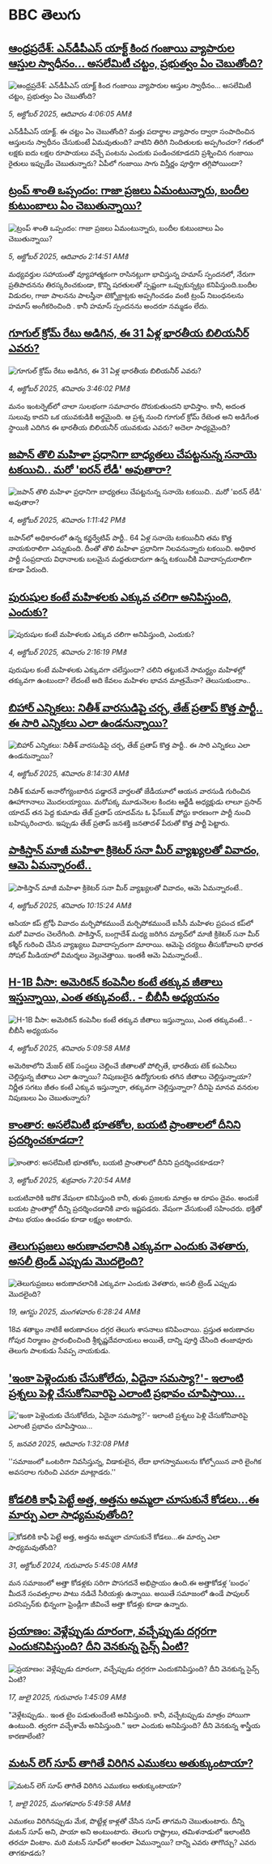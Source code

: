 # BBC తెలుగు## [ఆంధ్రప్రదేశ్: ఎన్‌డీపీఎస్ యాక్ట్ కింద  గంజాయి వ్యాపారుల ఆస్తుల స్వాధీనం... అసలేమిటీ చట్టం, ప్రభుత్వం ఏం చెబుతోంది?](https://www.bbc.com/telugu/articles/cj4yk9z742vo?at_medium=RSS&at_campaign=rss?at_campaign=githubrss)![ఆంధ్రప్రదేశ్: ఎన్‌డీపీఎస్ యాక్ట్ కింద  గంజాయి వ్యాపారుల ఆస్తుల స్వాధీనం... అసలేమిటీ చట్టం, ప్రభుత్వం ఏం చెబుతోంది?](https://ichef.bbci.co.uk/ace/ws/240/cpsprodpb/f120/live/c3d4de00-a118-11f0-909f-795e864c8891.jpg)_5, అక్టోబర్ 2025, ఆదివారం 4:06:05 AMకి_ఎన్‌డీపీఎస్ యాక్ట్. ఈ చట్టం ఏం చెబుతోంది? మత్తు పదార్థాల వ్యాపారం ద్వారా సంపాదించిన ఆస్తులను స్వాధీనం చేసుకుంటే ఏమవుతుంది? వాటిని తిరిగి  నిందితులకు అప్పగించరా? గతంలో లక్షకు ఐదు లక్షల రూపాయలు వచ్చే పంటను ఎందుకు పండించకూడదని ప్రశ్నించిన గంజాయి రైతులు ఇప్పుడేం చెబుతున్నారు? ఏపీలో గంజాయి సాగు విస్తీర్ణం పూర్తిగా తగ్గిపోయిందా?## [ట్రంప్ శాంతి ఒప్పందం: గాజా ప్రజలు ఏమంటున్నారు, బందీల కుటుంబాలు ఏం చెబుతున్నాయి? ](https://www.bbc.com/telugu/articles/czx0engw52no?at_medium=RSS&at_campaign=rss?at_campaign=githubrss)![ట్రంప్ శాంతి ఒప్పందం: గాజా ప్రజలు ఏమంటున్నారు, బందీల కుటుంబాలు ఏం చెబుతున్నాయి? ](https://ichef.bbci.co.uk/ace/ws/240/cpsprodpb/8e5b/live/aa86b160-a18d-11f0-a542-430d179e633f.jpg)_5, అక్టోబర్ 2025, ఆదివారం 2:14:51 AMకి_మధ్యవర్తుల సహాయంతో వ్యూహాత్మకంగా రాసినట్లుగా భావిస్తున్న హమాస్ స్పందనలో, నేరుగా ప్రతిపాదనను తిరస్కరించకుండా, కొన్ని షరతులతో స్పష్టంగా ఒప్పుకున్నట్లు కనిపిస్తుంది.బందీల విడుదల, గాజా పాలనను పాలస్తీనా టెక్నోక్రాట్లకు అప్పగించడం వంటి ట్రంప్ నిబంధనలను హమాస్ అంగీకరించింది . కానీ  హమాస్ స్పందనను అందరూ నమ్మడం లేదు.## [గూగుల్ క్రోమ్‌ రేటు అడిగిన, ఈ 31 ఏళ్ల భారతీయ బిలియనీర్ ఎవరు? ](https://www.bbc.com/telugu/articles/cn0rn47dgx1o?at_medium=RSS&at_campaign=rss?at_campaign=githubrss)![గూగుల్ క్రోమ్‌ రేటు అడిగిన, ఈ 31 ఏళ్ల భారతీయ బిలియనీర్ ఎవరు? ](https://ichef.bbci.co.uk/ace/ws/240/cpsprodpb/609a/live/29e96440-a137-11f0-928c-71dbb8619e94.jpg)_4, అక్టోబర్ 2025, శనివారం 3:46:02 PMకి_మనం ఇంటర్నెట్‌లో చాలా సులభంగా సమాచారం దొరుకుతుందని భావిస్తాం. కానీ, అదంత సులువు కాదని ఒక యువకుడికి అర్థమైంది. ఆ ప్రశ్న నుంచి గూగుల్ క్రోమ్ రేటెంత అని అడిగేంత స్థాయికి ఎదిగిన ఈ భారతీయ బిలియనీర్ యువకుడు ఎవరు? అదెలా సాధ్యమైంది?## [జపాన్ తొలి మహిళా ప్రధానిగా బాధ్యతలు చేపట్టనున్న సనాయె టకయిచి.. మరో 'ఐరన్ లేడీ' అవుతారా?](https://www.bbc.com/telugu/articles/cr4q9rpw37po?at_medium=RSS&at_campaign=rss?at_campaign=githubrss)![జపాన్ తొలి మహిళా ప్రధానిగా బాధ్యతలు చేపట్టనున్న సనాయె టకయిచి.. మరో 'ఐరన్ లేడీ' అవుతారా?](https://ichef.bbci.co.uk/ace/ws/240/cpsprodpb/a26b/live/8d355dd0-a117-11f0-928c-71dbb8619e94.jpg)_4, అక్టోబర్ 2025, శనివారం 1:11:42 PMకి_జపాన్‌లో అధికారంలో ఉన్న కన్జర్వేటివ్ పార్టీ.. 64 ఏళ్ల సనాయె టకయిచీని తమ కొత్త నాయకురాలిగా ఎన్నుకుంది. దీంతో తొలి మహిళా ప్రధానిగా నిలవనున్నారు టకయిచి. అధికార పార్టీ సంప్రదాయ విధానాలకు బలమైన మద్దతుదారుగా ఉన్న టకయిచీకి వివాదాస్పదురాలిగా కూడా పేరుంది.## [పురుషుల కంటే మహిళలకు ఎక్కువ చలిగా అనిపిస్తుంది, ఎందుకు? ](https://www.bbc.com/telugu/articles/ce80zzer480o?at_medium=RSS&at_campaign=rss?at_campaign=githubrss)![పురుషుల కంటే మహిళలకు ఎక్కువ చలిగా అనిపిస్తుంది, ఎందుకు? ](https://ichef.bbci.co.uk/ace/ws/240/cpsprodpb/dbd0/live/f8669660-a125-11f0-909f-795e864c8891.jpg)_4, అక్టోబర్ 2025, శనివారం 2:16:19 PMకి_పురుషుల కంటే మహిళలకు ఎక్కువగా చలేస్తుందా? చలిని తట్టుకునే సామర్థ్యం మహిళల్లో తక్కువగా ఉంటుందా?  లేదంటే అది కేవలం మహిళల భావన మాత్రమేనా? తెలుసుకుందాం..## [బిహార్ ఎన్నికలు: నితీశ్ వారసుడిపై చర్చ, తేజ్ ప్రతాప్ కొత్త పార్టీ.. ఈ సారి ఎన్నికలు ఎలా ఉండనున్నాయి? ](https://www.bbc.com/telugu/articles/c20zy1p92dqo?at_medium=RSS&at_campaign=rss?at_campaign=githubrss)![బిహార్ ఎన్నికలు: నితీశ్ వారసుడిపై చర్చ, తేజ్ ప్రతాప్ కొత్త పార్టీ.. ఈ సారి ఎన్నికలు ఎలా ఉండనున్నాయి? ](https://ichef.bbci.co.uk/ace/ws/240/cpsprodpb/e270/live/314281a0-a02d-11f0-9eee-8f8d46a446f2.jpg)_4, అక్టోబర్ 2025, శనివారం 8:14:30 AMకి_నితీశ్ కుమార్ అనారోగ్యంబారిన పడ్డారనే వార్తలతో  జేడీయూలో ఆయన వారసుడి గురించిన ఊహాగానాలు మొదలయ్యాయి.  మరోపక్క  మూడునెలల కిందట ఆర్జేడీ అధ్యక్షుడు లాలూ ప్రసాద్ యాదవ్ తన పెద్ద కుమాడు తేజ్ ప్రతాప్ యాదవ్‌ను ఓ ఫేస్‌బుక్ పోస్టు కారణంగా   పార్టీ నుంచి బహిష్కరించారు. ఇప్పుడు తేజ్ ప్రతాప్ జనశక్తి జనతాదళ్ పేరుతో కొత్త  పార్టీ పెట్టారు.## [పాకిస్తాన్ మాజీ మహిళా క్రికెటర్ సనా మీర్ వ్యాఖ్యలతో వివాదం, ఆమె ఏమన్నారంటే.. ](https://www.bbc.com/telugu/articles/cg42dy035lwo?at_medium=RSS&at_campaign=rss?at_campaign=githubrss)![పాకిస్తాన్ మాజీ మహిళా క్రికెటర్ సనా మీర్ వ్యాఖ్యలతో వివాదం, ఆమె ఏమన్నారంటే.. ](https://ichef.bbci.co.uk/ace/ws/240/cpsprodpb/c0e9/live/f108c2c0-a0ea-11f0-b741-177e3e2c2fc7.jpg)_4, అక్టోబర్ 2025, శనివారం 10:15:24 AMకి_ఆసియా కప్ ట్రోఫీ వివాదం మర్చిపోకముందే మర్చిపోకముందే ఐసీసీ మహిళల ప్రపంచ కప్‌లో మరో వివాదం చెలరేగింది. పాకిస్తాన్, బంగ్లాదేశ్ మధ్య జరిగిన మ్యాచ్‌లో మాజీ క్రికెటర్ సనా మీర్ కశ్మీర్ గురించి చేసిన వ్యాఖ్యలు వివాదాస్పదంగా మారాయి. ఆమెపై చర్యలు తీసుకోవాలని భారత సోషల్ మీడియాలో విమర్శలు వెల్లువెత్తాయి. ఇంతకీ ఆమె ఏమన్నారంటే..## [H-1B వీసా: అమెరికన్ కంపెనీల కంటే తక్కువ జీతాలు ఇస్తున్నాయి, ఎంత తక్కువంటే.. - బీబీసీ అధ్యయనం](https://www.bbc.com/telugu/articles/c8jm23n7zvgo?at_medium=RSS&at_campaign=rss?at_campaign=githubrss)![H-1B వీసా: అమెరికన్ కంపెనీల కంటే తక్కువ జీతాలు ఇస్తున్నాయి, ఎంత తక్కువంటే.. - బీబీసీ అధ్యయనం](https://ichef.bbci.co.uk/ace/ws/240/cpsprodpb/90c9/live/51b7d880-a056-11f0-928c-71dbb8619e94.jpg)_4, అక్టోబర్ 2025, శనివారం 5:09:58 AMకి_అమెరికాలోని మేజర్ టెక్ సంస్థలు చెల్లించే జీతాలతో పోల్చితే, భారతీయ టెక్ కంపెనీలు చెల్లిస్తున్న జీతాలు ఎలా ఉన్నాయి? నిపుణులైన ఉద్యోగులకు తగిన జీతాలు చెల్లిస్తున్నాయా? నిర్ణీత సగటు జీతం కంటే ఎక్కువ ఇస్తున్నారా, తక్కువగా చెల్లిస్తున్నారా?  దీనిపై మానవ వనరుల నిపుణులు ఏం చెబుతున్నారు?## [కాంతార: అసలేమిటీ భూతకోల, బయటి ప్రాంతాలలో దీనిని ప్రదర్శించకూడదా?  ](https://www.bbc.com/telugu/articles/cr5qjnvzg7no?at_medium=RSS&at_campaign=rss?at_campaign=githubrss)![కాంతార: అసలేమిటీ భూతకోల, బయటి ప్రాంతాలలో దీనిని ప్రదర్శించకూడదా?  ](https://ichef.bbci.co.uk/ace/ws/240/cpsprodpb/c56a/live/c8838e90-9f8f-11f0-b741-177e3e2c2fc7.jpg)_3, అక్టోబర్ 2025, శుక్రవారం 7:20:54 AMకి_బయటివారికి ఇదొక వేషంలా కనిపిస్తుంది కానీ, తుళు ప్రజలకు మాత్రం ఆ రూపం దైవం. అందుకే బయట ప్రాంతాల్లో దీన్ని ప్రదర్శించడానికి వారు ఇష్టపడరు. వేషంగా వేసుకుంటే సహించరు. భక్తితో పాటు భయం ఉంచడం కూడా లక్ష్యం అంటారు.## [తెలుగుప్రజలు అరుణాచలానికి ఎక్కువగా ఎందుకు వెళతారు, అసలీ ట్రెండ్ ఎప్పుడు మొదలైంది? ](https://www.bbc.com/telugu/articles/c8jp32zrzxpo?at_medium=RSS&at_campaign=rss?at_campaign=githubrss)![తెలుగుప్రజలు అరుణాచలానికి ఎక్కువగా ఎందుకు వెళతారు, అసలీ ట్రెండ్ ఎప్పుడు మొదలైంది? ](https://ichef.bbci.co.uk/ace/ws/240/cpsprodpb/cf2d/live/01932bf0-7d85-11f0-98a0-956f61945264.jpg)_19, ఆగస్టు 2025, మంగళవారం 6:28:24 AMకి_18వ శతాబ్దం నాటికే అరుణాచలం దగ్గర తెలుగు శాసనాలు కనిపించాయి. ప్రస్తుత అరుణాచల గోపుర నిర్మాణం ప్రారంభించింది శ్రీకృష్ణదేవరాయలు అయితే, దాన్ని పూర్తి చేసింది తంజావూరు తెలుగు పాలకుడు సేవప్ప నాయకుడు.## ['ఇంకా పెళ్లెందుకు చేసుకోలేదు, ఏదైనా సమస్యా?'- ఇలాంటి ప్రశ్నలు పెళ్లి చేసుకోనివారిపై ఎలాంటి ప్రభావం చూపిస్తాయి... ](https://www.bbc.com/telugu/articles/cgq1w3lz7yyo?at_medium=RSS&at_campaign=rss?at_campaign=githubrss)!['ఇంకా పెళ్లెందుకు చేసుకోలేదు, ఏదైనా సమస్యా?'- ఇలాంటి ప్రశ్నలు పెళ్లి చేసుకోనివారిపై ఎలాంటి ప్రభావం చూపిస్తాయి... ](https://ichef.bbci.co.uk/ace/ws/240/cpsprodpb/f6de/live/72c94a60-cb3e-11ef-87df-d575b9a434a4.jpg)_5, జనవరి 2025, ఆదివారం 1:32:08 PMకి_''సమాజంలో ఒంటరిగా నివసిస్తున్న, విడాకులైన, లేదా భాగస్వాములను కోల్పోయిన వారి లైంగిక అవసరాల గురించి ఎవరూ మాట్లాడరు.''## [కోడలికి కాఫీ పెట్టే అత్త, అత్తను అమ్మలా చూసుకునే కోడలు...ఈ మార్పు ఎలా సాధ్యమవుతోంది?](https://www.bbc.com/telugu/articles/c1l41zl8el2o?at_medium=RSS&at_campaign=rss?at_campaign=githubrss)![కోడలికి కాఫీ పెట్టే అత్త, అత్తను అమ్మలా చూసుకునే కోడలు...ఈ మార్పు ఎలా సాధ్యమవుతోంది?](https://ichef.bbci.co.uk/ace/ws/240/cpsprodpb/2b61/live/9176a6d0-8b0e-11ef-a81b-b1eda9741da3.jpg)_31, అక్టోబర్ 2024, గురువారం 5:45:08 AMకి_మన సమాజంలో అత్తా కోడళ్లకు సరిగా పొసగదనే అభిప్రాయం ఉంది.ఈ అత్తాకోడళ్ల ‘బంధం’ మీదనే సంవత్సరాల పాటు నడిచే సీరియళ్లు ఉన్నాయి. అయితే సమాజంలో ఉండే పాపులర్ పరసెప్సన్‌కు భిన్నంగా ఫ్రెండ్లీగా జీవించే అత్తా కోడళ్లు కూడా ఉన్నారు.## [ప్రయాణం: వెళ్లేప్పుడు దూరంగా, వచ్చేప్పుడు దగ్గరగా ఎందుకనిపిస్తుంది? దీని వెనకున్న సైన్స్ ఏంటి?](https://www.bbc.com/telugu/articles/c0l4y727n1jo?at_medium=RSS&at_campaign=rss?at_campaign=githubrss)![ప్రయాణం: వెళ్లేప్పుడు దూరంగా, వచ్చేప్పుడు దగ్గరగా ఎందుకనిపిస్తుంది? దీని వెనకున్న సైన్స్ ఏంటి?](https://ichef.bbci.co.uk/ace/ws/240/cpsprodpb/054c/live/6957c010-62b0-11f0-8e78-11023c48a856.png)_17, జులై 2025, గురువారం 1:45:09 AMకి_"వెళ్లేటప్పుడు.. ఇంత టైం పడుతుందేంటి అనిపిస్తుంది. కానీ, వచ్చేటప్పుడు మాత్రం హాయిగా ఉంటుంది. త్వరగా వచ్చేశామే అనిపిస్తుంది." ఇలా ఎందుకు అనిపిస్తుంది? దీని వెనకున్న శాస్త్రీయ కారణాలేంటి?## [మటన్ లెగ్ సూప్ తాగితే విరిగిన ఎముకలు అతుక్కుంటాయా?](https://www.bbc.com/telugu/articles/c0l4g92j8kzo?at_medium=RSS&at_campaign=rss?at_campaign=githubrss)![మటన్ లెగ్ సూప్ తాగితే విరిగిన ఎముకలు అతుక్కుంటాయా?](https://ichef.bbci.co.uk/ace/ws/240/cpsprodpb/b31e/live/cce532c0-6d41-11f0-9462-bb509dc78127.jpg)_1, జులై 2025, మంగళవారం 5:49:58 AMకి_ఎముకలు విరిగినప్పుడు మేక, పొట్టేళ్ల కాళ్లతో చేసిన సూప్ తాగమని చెబుతుంటారు. దీన్ని మటన్ సూప్ అని, పాయా అని అంటుంటారు. తెలుగు రాష్ట్రాలు, తమిళనాడులో ఇలాంటిది తరచూ వింటాం. మరి మటన్ సూప్‌లో అంతలా ఏమున్నాయి? దాన్ని ఎవరు తాగొచ్చు? ఎవరు తాగకూడదు?
